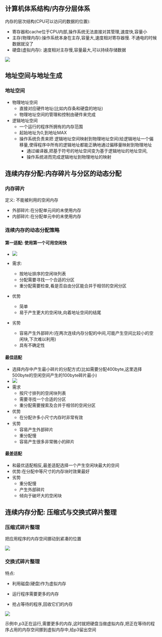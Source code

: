 ## 计算机体系结构/内存分层体系

内存的层次结构(CPU可以访问的数据的位置):

* 寄存器和cache位于CPU内部,操作系统无法直接对其管理,速度快,容量小
* 主存(物理内存):操作系统本身在主存,容量大,速度相对寄存器慢. 不通电的时候数据就没了
* 硬盘(虚拟内存): 速度相对主存慢,容量最大,可以持续存储数据

![](http://ww1.sinaimg.cn/large/0077h8xtly1fvn01dwlapj30k30bdwig.jpg)

## 地址空间与地址生成

### 地址空间

* 物理地址空间
  * 直接对应硬件地址(比如内存条和硬盘的地址)
  * 物理地址空间的管理和控制由硬件来完成
* 逻辑地址空间
  * 一个运行的程序所拥有的内存范围
  * 起始地址为0,到地址MAX
  * 操作系统负责来把 逻辑地址空间映射到物理地址空间(给逻辑地址一个偏移量,使得程序中所有的逻辑地址都能正确地通过偏移量映射到物理地址
    * 通过编译器,把基于符号的地址空间变为基于逻辑地址的地址空间,
    * 操作系统进而完成逻辑地址到物理地址的映射

## 连续内存分配:内存碎片与分区的动态分配

### 内存碎片

定义: 不能被利用的空闲内存

- 外部碎片:在分配单元间的未使用内存
- 内部碎片:在分配单元中的未使用内存

### 连续内存的动态分配策略  

#### **第一适配**: 使用第一个可用空闲快

* ![](http://ww1.sinaimg.cn/large/0077h8xtly1fvn8cfwcoqj30jf0cwn3j.jpg)
* 需求: 
  * 按地址排序的空闲块列表
  * 分配需要寻找一个合适的分区
  * 重分配需要检查,看是否自由分区能合并于相邻的空闲分区

* 优势
  * 简单
  * 易于产生更大的空闲块,向着地址空间的结尾
* 劣势
  * 容易产生外部碎片(在两次连续内存分配的中间,可能产生空间比较小的空闲块,下次难以利用)
  * 具有不确定性



#### 最佳适配

* 选择内存中产生最小碎片的分配方式(比如需要分配400byte,这里选择500byte的空闲空间产生的100byte碎片最小)
* ![](http://ww1.sinaimg.cn/large/0077h8xtgy1fvn8ndul4nj30jj0buteu.jpg)
* 需求
  * 按尺寸排列的空闲块列表
  * 需要寻找一个合适的分区
  * 重分配需要搜索及合并于相邻的空闲分区
* 优势
  * 在分配许多小尺寸内存时非常有效
* 劣势
  * 容易产生外部碎片
  * 重分配慢
  * 容易产生很多非常微小的碎片

#### 最差适配

* 和最优适配相反,最差适配选择一个产生空闲块最大的空间
* 优势:在分配中等尺寸的内存块时效果最好
* 劣势
  * 重分配慢
  * 产生外部碎片
  * 倾向于破坏大的空闲块



## 连续内存分配: 压缩式与交换式碎片整理

### 压缩式碎片整理

把应用程序的内存空间挪动到紧凑的位置

![](http://ww1.sinaimg.cn/large/0077h8xtly1fvn9eq5cd4j30g70k9dph.jpg)

### 交换式碎片整理

特点:

* 利用磁盘(硬盘)作为虚拟内存

* 运行程序需要更多的内存
* 抢占等待的程序,回收它们的内存

![](http://ww1.sinaimg.cn/large/0077h8xtly1fvn9kon7mrj30ir0bf0wx.jpg)

示例中,p3正在运行,需要更多的内存,这时就把硬盘当做虚拟内存,把正在等待的程序占用的内存空间挪到虚拟内存中,给p3留出空间